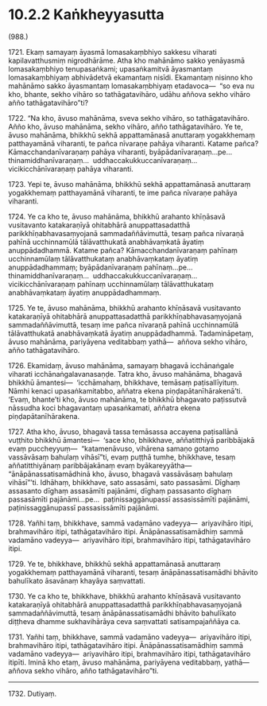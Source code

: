 

# 10.2.2 Kaṅkheyyasutta




(988.)

1721\. Ekaṃ samayaṃ āyasmā lomasakaṃbhiyo sakkesu viharati kapilavatthusmiṃ nigrodhārāme. Atha kho mahānāmo sakko yenāyasmā lomasakaṃbhiyo tenupasaṅkami; upasaṅkamitvā āyasmantaṃ lomasakaṃbhiyaṃ abhivādetvā ekamantaṃ nisīdi. Ekamantaṃ nisinno kho mahānāmo sakko āyasmantaṃ lomasakaṃbhiyaṃ etadavoca—  “so eva nu kho, bhante, sekho vihāro so tathāgatavihāro, udāhu aññova sekho vihāro añño tathāgatavihāro”ti?

1722\. “Na kho, āvuso mahānāma, sveva sekho vihāro, so tathāgatavihāro. Añño kho, āvuso mahānāma, sekho vihāro, añño tathāgatavihāro. Ye te, āvuso mahānāma, bhikkhū sekhā appattamānasā anuttaraṃ yogakkhemaṃ patthayamānā viharanti, te pañca nīvaraṇe pahāya viharanti. Katame pañca? Kāmacchandanīvaraṇaṃ pahāya viharanti, byāpādanīvaraṇaṃ…pe…  thinamiddhanīvaraṇaṃ…  uddhaccakukkuccanīvaraṇaṃ…  vicikicchānīvaraṇaṃ pahāya viharanti.

1723\. Yepi te, āvuso mahānāma, bhikkhū sekhā appattamānasā anuttaraṃ yogakkhemaṃ patthayamānā viharanti, te ime pañca nīvaraṇe pahāya viharanti.

1724\. Ye ca kho te, āvuso mahānāma, bhikkhū arahanto khīṇāsavā vusitavanto katakaraṇīyā ohitabhārā anuppattasadatthā parikkhīṇabhavasaṃyojanā sammadaññāvimuttā, tesaṃ pañca nīvaraṇā pahīnā ucchinnamūlā tālāvatthukatā anabhāvaṃkatā āyatiṃ anuppādadhammā. Katame pañca? Kāmacchandanīvaraṇaṃ pahīnaṃ ucchinnamūlaṃ tālāvatthukataṃ anabhāvaṃkataṃ āyatiṃ anuppādadhammaṃ; byāpādanīvaraṇaṃ pahīnaṃ…pe…  thinamiddhanīvaraṇaṃ…  uddhaccakukkuccanīvaraṇaṃ…  vicikicchānīvaraṇaṃ pahīnaṃ ucchinnamūlaṃ tālāvatthukataṃ anabhāvaṃkataṃ āyatiṃ anuppādadhammaṃ.

1725\. Ye te, āvuso mahānāma, bhikkhū arahanto khīṇāsavā vusitavanto katakaraṇīyā ohitabhārā anuppattasadatthā parikkhīṇabhavasaṃyojanā sammadaññāvimuttā, tesaṃ ime pañca nīvaraṇā pahīnā ucchinnamūlā tālāvatthukatā anabhāvaṃkatā āyatiṃ anuppādadhammā. Tadamināpetaṃ, āvuso mahānāma, pariyāyena veditabbaṃ yathā—  aññova sekho vihāro, añño tathāgatavihāro.

1726\. Ekamidaṃ, āvuso mahānāma, samayaṃ bhagavā icchānaṅgale viharati icchānaṅgalavanasaṇḍe. Tatra kho, āvuso mahānāma, bhagavā bhikkhū āmantesi—  ‘icchāmahaṃ, bhikkhave, temāsaṃ paṭisallīyituṃ. Nāmhi kenaci upasaṅkamitabbo, aññatra ekena piṇḍapātanīhārakenā’ti. ‘Evaṃ, bhante’ti kho, āvuso mahānāma, te bhikkhū bhagavato paṭissutvā nāssudha koci bhagavantaṃ upasaṅkamati, aññatra ekena piṇḍapātanīhārakena.

1727\. Atha kho, āvuso, bhagavā tassa temāsassa accayena paṭisallānā vuṭṭhito bhikkhū āmantesi—  ‘sace kho, bhikkhave, aññatitthiyā paribbājakā evaṃ puccheyyuṃ—  “katamenāvuso, vihārena samaṇo gotamo vassāvāsaṃ bahulaṃ vihāsī”ti, evaṃ puṭṭhā tumhe, bhikkhave, tesaṃ aññatitthiyānaṃ paribbājakānaṃ evaṃ byākareyyātha—  “ānāpānassatisamādhinā kho, āvuso, bhagavā vassāvāsaṃ bahulaṃ vihāsī”’ti. Idhāhaṃ, bhikkhave, sato assasāmi, sato passasāmi. Dīghaṃ assasanto dīghaṃ assasāmīti pajānāmi, dīghaṃ passasanto dīghaṃ passasāmīti pajānāmi…pe…  paṭinissaggānupassī assasissāmīti pajānāmi, paṭinissaggānupassī passasissāmīti pajānāmi.

1728\. Yañhi taṃ, bhikkhave, sammā vadamāno vadeyya—  ariyavihāro itipi, brahmavihāro itipi, tathāgatavihāro itipi. Ānāpānassatisamādhiṃ sammā vadamāno vadeyya—  ariyavihāro itipi, brahmavihāro itipi, tathāgatavihāro itipi.

1729\. Ye te, bhikkhave, bhikkhū sekhā appattamānasā anuttaraṃ yogakkhemaṃ patthayamānā viharanti, tesaṃ ānāpānassatisamādhi bhāvito bahulīkato āsavānaṃ khayāya saṃvattati.

1730\. Ye ca kho te, bhikkhave, bhikkhū arahanto khīṇāsavā vusitavanto katakaraṇīyā ohitabhārā anuppattasadatthā parikkhīṇabhavasaṃyojanā sammadaññāvimuttā, tesaṃ ānāpānassatisamādhi bhāvito bahulīkato diṭṭheva dhamme sukhavihārāya ceva saṃvattati satisampajaññāya ca.

1731\. Yañhi taṃ, bhikkhave, sammā vadamāno vadeyya—  ariyavihāro itipi, brahmavihāro itipi, tathāgatavihāro itipi. Ānāpānassatisamādhiṃ sammā vadamāno vadeyya—  ariyavihāro itipi, brahmavihāro itipi, tathāgatavihāro itipīti. Iminā kho etaṃ, āvuso mahānāma, pariyāyena veditabbaṃ, yathā—  aññova sekho vihāro, añño tathāgatavihāro”ti.

---

1732\. Dutiyaṃ.





